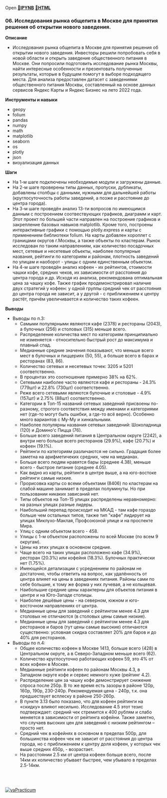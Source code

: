 Open [:open_file_folder:**IPYNB**](06.Исследования_рынка_общепита_в_Москве_для_принятия_решения_об_открытии_нового_заведения.ipynb) [:open_file_folder:**HTML**](06.Исследования_рынка_общепита_в_Москве_для_принятия_решения_об_открытии_нового_заведения.html)

### 06. Исследования рынка общепита в Москве для принятия решения об открытии нового заведения.

__Описание__
- Исследования рынка общепита в Москве для принятия решения об открытии нового заведения. Инвесторы решили попробовать себя в новой области и открыть заведение общественного питания в Москве. Они попросили подготовить исследование рынка Москвы, найти интересные особенности и презентовать полученные результаты, которые в будущем помогут в выборе подходящего места. Для анализа предоставлен датасет с заведениями общественного питания Москвы, составленный на основе данных сервисов Яндекс Карты и Яндекс Бизнес на лето 2022 года.

__Инструменты и навыки__
- geopy
- folium
- pandas
- numpy
- math
- matplotlib
- seaborn
- os
- plotly
- json
- визуализация данных

__Шаги__
- На 1-м шаге подключены необходимые модули и загружены данные.
- На 2-м шаге проверены типы данных, пропуски, дубликаты, добавлены столбцы с данными, нужными для дальнейшей работы (круглосуточность работы заведений, а позже и расстояние до центра города).
- На 3-м шаге проведён анализ 13-ти вопросов по имеющимся данным с построением соотвествующих графиков, диаграмм и карт. Этот проект по большей части направлен на построение графиков и закрепление базовых навыков matplotlib. Кроме того, построены интерактивные графики с помощью plotly.express и карты с применением библиотеки folium. На карты добавлен хороплет с границами округов г.Москвы, а также объекты по кластерам. Рынок исследован по таким направлениям, как количество посадочных мест, сетевые и несетевые объекты, наиболее популярные названия, рейтинги по категориям и районам, плотность заведений по улицам и наоборот - улицы с одним единственным объектом.
- На 4-м шаге проведён анализ кофеен - их рейтингов, стоимости чашки кофе, средних чеков, их зависимости от расстояния до центра города и др.  Исходя из анализа, рекомендована оптимальная цена за чашку кофе. Также график продемонстрировал наличие двух стратегий у кофеен: у одной группы средний чек от расстояния до центра города не зависит, а у другой - с приближением к центру растёт, причём увеличивается  и количество таких кофеен.

__Выводы__
- Выводы по п.3:
  - Самыми популярными являются кафе (2378) и рестораны (2043), а булочных (256) и столовых (315) меньше всего.
  - Распределение количества мест по категориям принципиально не изменяется - относительно быстрый рост до максимума и плавный спад.
  - Медианные средние значения показывают, что меньше всего мест в булочных и пиццериях (50, 55), а больше всего в барах и ресторанах (83, 86).
  - Количество сетевых и несетевых точек: 3205 и 5201 соответственно.
  - В процентах это соотношение примерно 38% на 62%.
  - Сетевыми наиболее часто являются кафе и рестораны - 24.3% (779шт) и 22.8% (730шт) соответственно.
  - Реже всего сетевыми являются булочные и столовые - 4.9% (157шт) и 2.75% (88шт) соответственно.
  - Категории в Топ-15 названий сетевых заведений присвоены по-разному, строгого соответствия между именами и категориями нет (где-то могут быть ошибки, а где-то всё верно). Особенно много вариантов с Му-Му и хинкальными.
  - Наиболее популярны названия сетевых заведений: Шоколадница (120) и Домино'с Пицца (76).
  - Больше всего заведений питания в Центральном округе (2242), а внутри него больше всего ресторанов (29.9%), кафе (20.7%) и кофеен (19.1%).
  - Рейтинги по категориям различаются не сильно. Градация более заметна на арифметичеких средних, чем на медианах.
  - Больше всего людям нравятся бары (среднее 4.38), меньше всего - быстрое питание (среднее 4.05).
  - Как видно из карты, рейтинги в центре выше, а на юго-востоке рейтинги самые низкие.
  - Прорисовка карты со всеми объектами (8406) по кластерам на слабой машине занимает в пределах полуминуты. Но при пользовании никаких зависаний нет.
  - Типы объектов на Топ-15 улицах распределены неравномерно: на разных улицах разные лидеры.
  - Наибольший перепад происходит на МКАД - там кафе гораздо больше чем остальных типов, также тип "кафе" лидирует на улицах Миклухо-Маклая, Профсоюзной улице и на проспекте Мира.
  - Улиц с одним объектом всего - 458.
  - Улицы с 1-м объектом расположены по всей Москве (по всем 9 округам).
  - Цены на этих улицах в основном средние.
  - Чаще всего на таких улицах расположено кафе (34.9%), ресторан (20.3%) или кофейня (18.3%). Булочных практически нет (1.75%).
  - Имеющейся детализации с усреднением по районам не достаточно, чтобы ответить на вопрос, как удалённость от центра влияет на цены в заведениях питания. Районы сами по себе большие, к тому же форма у них лучевая, а не кольцевая.
  - Наибольшие средние цены характерны для объектов питания в центре и на Юго-Западе столицы.
  - Наиболее дешёвые цены - на северном, южном и юго-восточном направлениях от центра.
  - Медианные цены для заведений с рейтингом менее 4.3 для столовых не отличаются (в столовых цены самые низкие).
  - Медианные цены для заведений с рейтингом менее 4.3 для ресторанов и баров (тут цены самые высокие) отличаются существенно: условная скидка составляет 20% для баров и до 40% для ресторанов.
- Выводы по п.4:
  - Общее количество кофеен в Москве 1413, больше всего (428) в Центральном округе, а в Северо-Западном меньше всего (62).
  - Количество круглосуточно работающих кофеен 59, это 4% от всех кофеен в Москве.
  - Медианные рейтинги кофеен по районам Москвы 4.3, в Западном округе кофе и сервис немного хуже (рейтинг 4.2).
  - Распределение цен за чашку кофе демонстрирует снижение спроса после 250р. В то же время есть зазоры в районе 120р, 160р, 190р, 230-240р. Рекомендуемая цена - 240р, т.к. она предшествует всплеску в районе 250-260р.
  - В пункте 3.13 было показано, что для кофеен рейтинги на «скидку» влияют несильно. Исследование 4.5 этот тезис подтверждает: средний чек стремится к 400 рублям и слабо меняется в зависимости от рейтинга кофейни. Также заметно, что случаев высоких цен для заведений с низким рейтингом – просто нет.
  - Средний чек в кофейнях в основном в пределах 500р, для большинства кофеен чек не зависит от расстояния до центра города, но с приближением к центру доля кофеен, у которых чек выше средних 450р, - возрастает.
  - На расстоянии 2.5 км от центра кофеен больше всего, после 14км их количество убывает быстрее, чем убывало в пределах 2.5-14км.

<br/><br/>

  [![yaPracticum](https://i121.fastpic.org/big/2023/0407/bc/0cb6d2c7b8e38c5b6936f41f1fb3c3bc.png)](https://practicum.yandex.ru/catalog/data-analysis/) 

